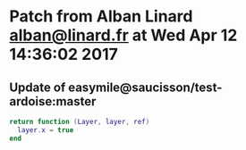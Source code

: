# Patch from Alban Linard <alban@linard.fr> at Wed Apr 12 14:36:02 2017

## Update of easymile@saucisson/test-ardoise:master

```lua
return function (Layer, layer, ref)
  layer.x = true
end
```

